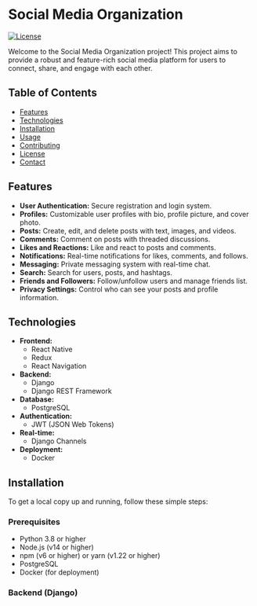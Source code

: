 # Social Media Organization

[![License](https://img.shields.io/badge/license-MIT-blue.svg)](LICENSE)

Welcome to the Social Media Organization project! This project aims to provide a robust and feature-rich social media platform for users to connect, share, and engage with each other.

## Table of Contents

- [Features](#features)
- [Technologies](#technologies)
- [Installation](#installation)
- [Usage](#usage)
- [Contributing](#contributing)
- [License](#license)
- [Contact](#contact)

## Features

- **User Authentication:** Secure registration and login system.
- **Profiles:** Customizable user profiles with bio, profile picture, and cover photo.
- **Posts:** Create, edit, and delete posts with text, images, and videos.
- **Comments:** Comment on posts with threaded discussions.
- **Likes and Reactions:** Like and react to posts and comments.
- **Notifications:** Real-time notifications for likes, comments, and follows.
- **Messaging:** Private messaging system with real-time chat.
- **Search:** Search for users, posts, and hashtags.
- **Friends and Followers:** Follow/unfollow users and manage friends list.
- **Privacy Settings:** Control who can see your posts and profile information.

## Technologies

- **Frontend:**
  - React Native
  - Redux
  - React Navigation
- **Backend:**
  - Django
  - Django REST Framework
- **Database:**
  - PostgreSQL
- **Authentication:**
  - JWT (JSON Web Tokens)
- **Real-time:**
  - Django Channels
- **Deployment:**
  - Docker

## Installation

To get a local copy up and running, follow these simple steps:

### Prerequisites

- Python 3.8 or higher
- Node.js (v14 or higher)
- npm (v6 or higher) or yarn (v1.22 or higher)
- PostgreSQL
- Docker (for deployment)

### Backend (Django)

